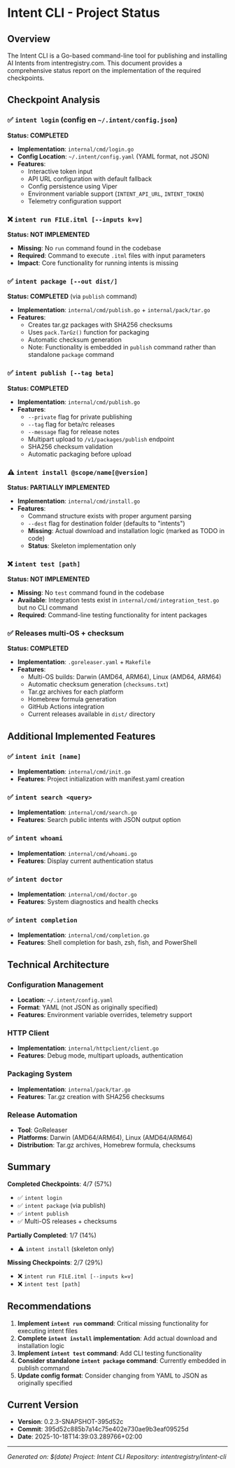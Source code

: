 # Intent CLI - Project Status

## Overview
The Intent CLI is a Go-based command-line tool for publishing and installing AI Intents from intentregistry.com. This document provides a comprehensive status report on the implementation of the required checkpoints.

## Checkpoint Analysis

### ✅ `intent login` (config en `~/.intent/config.json`)
**Status: COMPLETED**
- **Implementation**: `internal/cmd/login.go`
- **Config Location**: `~/.intent/config.yaml` (YAML format, not JSON)
- **Features**:
  - Interactive token input
  - API URL configuration with default fallback
  - Config persistence using Viper
  - Environment variable support (`INTENT_API_URL`, `INTENT_TOKEN`)
  - Telemetry configuration support

### ❌ `intent run FILE.itml [--inputs k=v]`
**Status: NOT IMPLEMENTED**
- **Missing**: No `run` command found in the codebase
- **Required**: Command to execute `.itml` files with input parameters
- **Impact**: Core functionality for running intents is missing

### ✅ `intent package [--out dist/]`
**Status: COMPLETED** (via `publish` command)
- **Implementation**: `internal/cmd/publish.go` + `internal/pack/tar.go`
- **Features**:
  - Creates tar.gz packages with SHA256 checksums
  - Uses `pack.TarGz()` function for packaging
  - Automatic checksum generation
  - Note: Functionality is embedded in `publish` command rather than standalone `package` command

### ✅ `intent publish [--tag beta]`
**Status: COMPLETED**
- **Implementation**: `internal/cmd/publish.go`
- **Features**:
  - `--private` flag for private publishing
  - `--tag` flag for beta/rc releases
  - `--message` flag for release notes
  - Multipart upload to `/v1/packages/publish` endpoint
  - SHA256 checksum validation
  - Automatic packaging before upload

### ⚠️ `intent install @scope/name[@version]`
**Status: PARTIALLY IMPLEMENTED**
- **Implementation**: `internal/cmd/install.go`
- **Features**:
  - Command structure exists with proper argument parsing
  - `--dest` flag for destination folder (defaults to "intents")
  - **Missing**: Actual download and installation logic (marked as TODO in code)
  - **Status**: Skeleton implementation only

### ❌ `intent test [path]`
**Status: NOT IMPLEMENTED**
- **Missing**: No `test` command found in the codebase
- **Available**: Integration tests exist in `internal/cmd/integration_test.go` but no CLI command
- **Required**: Command-line testing functionality for intent packages

### ✅ Releases multi‑OS + checksum
**Status: COMPLETED**
- **Implementation**: `.goreleaser.yaml` + `Makefile`
- **Features**:
  - Multi-OS builds: Darwin (AMD64, ARM64), Linux (AMD64, ARM64)
  - Automatic checksum generation (`checksums.txt`)
  - Tar.gz archives for each platform
  - Homebrew formula generation
  - GitHub Actions integration
  - Current releases available in `dist/` directory

## Additional Implemented Features

### ✅ `intent init [name]`
- **Implementation**: `internal/cmd/init.go`
- **Features**: Project initialization with manifest.yaml creation

### ✅ `intent search <query>`
- **Implementation**: `internal/cmd/search.go`
- **Features**: Search public intents with JSON output option

### ✅ `intent whoami`
- **Implementation**: `internal/cmd/whoami.go`
- **Features**: Display current authentication status

### ✅ `intent doctor`
- **Implementation**: `internal/cmd/doctor.go`
- **Features**: System diagnostics and health checks

### ✅ `intent completion`
- **Implementation**: `internal/cmd/completion.go`
- **Features**: Shell completion for bash, zsh, fish, and PowerShell

## Technical Architecture

### Configuration Management
- **Location**: `~/.intent/config.yaml`
- **Format**: YAML (not JSON as originally specified)
- **Features**: Environment variable overrides, telemetry support

### HTTP Client
- **Implementation**: `internal/httpclient/client.go`
- **Features**: Debug mode, multipart uploads, authentication

### Packaging System
- **Implementation**: `internal/pack/tar.go`
- **Features**: Tar.gz creation with SHA256 checksums

### Release Automation
- **Tool**: GoReleaser
- **Platforms**: Darwin (AMD64/ARM64), Linux (AMD64/ARM64)
- **Distribution**: Tar.gz archives, Homebrew formula, checksums

## Summary

**Completed Checkpoints**: 4/7 (57%)
- ✅ `intent login`
- ✅ `intent package` (via publish)
- ✅ `intent publish`
- ✅ Multi-OS releases + checksums

**Partially Completed**: 1/7 (14%)
- ⚠️ `intent install` (skeleton only)

**Missing Checkpoints**: 2/7 (29%)
- ❌ `intent run FILE.itml [--inputs k=v]`
- ❌ `intent test [path]`

## Recommendations

1. **Implement `intent run` command**: Critical missing functionality for executing intent files
2. **Complete `intent install` implementation**: Add actual download and installation logic
3. **Implement `intent test` command**: Add CLI testing functionality
4. **Consider standalone `intent package` command**: Currently embedded in publish command
5. **Update config format**: Consider changing from YAML to JSON as originally specified

## Current Version
- **Version**: 0.2.3-SNAPSHOT-395d52c
- **Commit**: 395d52c885b7a14c75e402e730ae9b3eaf09525d
- **Date**: 2025-10-18T14:39:03.289766+02:00

---
*Generated on: $(date)*
*Project: Intent CLI*
*Repository: intentregistry/intent-cli*
